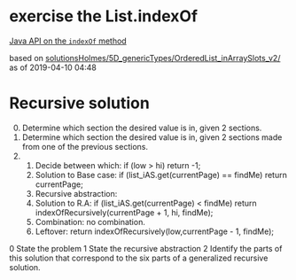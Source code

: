 # exercise the List.indexOf

[Java API on the `indexOf` method](https://docs.oracle.com/javase/10/docs/api/java/util/List.html#indexOf(java.lang.Object))

based on [solutionsHolmes/5D_genericTypes/OrderedList_inArraySlots_v2/](https://github.com/stuyvesant-cs/solutionsHolmes/tree/master/5D_genericTypes/OrderedList_inArraySlots_v2)
as of 2019-04-10 04:48

# Recursive solution

0. Determine which section the desired value is in, given 2 sections.
1. Determine which section the desired value is in, given 2 sections made from one of the previous sections.
2. 1) Decide between which: if (low > hi) return -1;
   2) Solution to Base case: if (list_iAS.get(currentPage) == findMe) return currentPage;
   3) Recursive abstraction:
    4) Solution to R.A: if (list_iAS.get(currentPage) < findMe) return indexOfRecursively(currentPage + 1, hi, findMe);
    5) Combination: no combination.
    6) Leftover: return indexOfRecursively(low,currentPage - 1, findMe);


0 State the problem
1 State the recursive abstraction
2 Identify the parts of this solution that correspond to the six parts of a generalized recursive solution.
